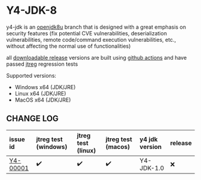 # Y4-JDK-8

y4-jdk is an [openjdk8u](https://github.com/openjdk/jdk8u) branch that is designed with a great emphasis on security features (fix potential CVE vulnerabilities, deserialization vulnerabilities, remote code/command execution vulnerabilities, etc., without affecting the normal use of functionalities)

all [downloadable release]() versions are built using [github actions](https://github.com/4ra1n/jdk-8/actions) and have passed [jtreg](https://openjdk.org/jtreg/) regression tests

Supported versions:
- Windows x64 (JDK/JRE)
- Linux x64 (JDK/JRE)
- MacOS x64 (JDK/JRE)

## CHANGE LOG

| issue id | jtreg test (windows) | jtreg test (linux) | jtreg test (macos) | y4 jdk version | release |
|:---------|:---------------------|:-------------------|:-------------------|:---------------|:--------|
|[Y4-00001](https://github.com/4ra1n/jdk-8/issues/1)|✔️|✔️|✔️|Y4-JDK-1.0|❌️|
